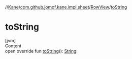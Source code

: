 //[Kane](../../index.md)/[com.github.jomof.kane.impl.sheet](../index.md)/[RowView](index.md)/[toString](to-string.md)



# toString  
[jvm]  
Content  
open override fun [toString](to-string.md)(): [String](https://kotlinlang.org/api/latest/jvm/stdlib/kotlin/-string/index.html)  



